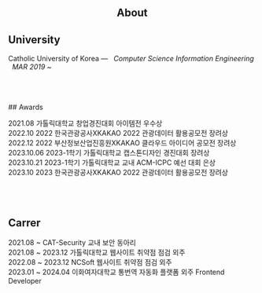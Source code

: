 <h2 align="center"> About </h2>


## University

Catholic University of Korea —  &nbsp; <em>Computer Science Information Engineering &nbsp;   MAR  2019 ~ </em>
  
</p> 
</br>
</br>
</br>
## Awards

2021.08 가톨릭대학교 창업경진대회 아이템전 우수상 </br>
2022.10 2022 한국관광공사XKAKAO 2022 관광데이터 활용공모전 장려상 </br>
2022.12 2022 부산정보산업진흥원XKAKAO 클라우드 아이디어 공모전 장려상 </br>
2023.10.06 2023-1학기 가톨릭대학교 캡스톤디자인 경진대회 장려상 </br>
2023.10.21 2023-1학기 가톨릭대학교 교내 ACM-ICPC 예선 대회 은상 </br>
2023.10 2023 한국관광공사XKAKAO 2022 관광데이터 활용공모전 장려상 </br>
</br>
</br>
</br>
## Carrer

2021.08 ~ CAT-Security 교내 보안 동아리 </br>
2021.08 ~ 2023.12 가톨릭대학교 웹사이트 취약점 점검 외주 </br>
2022.08 ~ 2023.12 NCSoft 웹사이트 취약점 점검 외주 </br>
2023.01 ~ 2024.04 이화여자대학교 통번역 자동화 플랫폼 외주 Frontend Developer</br>
